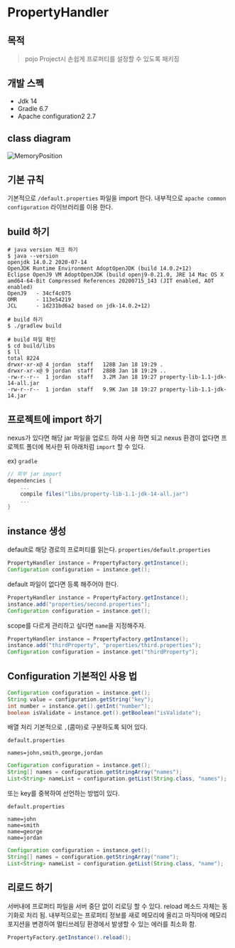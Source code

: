

# PropertyHandler

## 목적
> pojo Project시 손쉽게 프로퍼티를 설정할 수 있도록 패키징

## 개발 스펙
- Jdk 14
- Gradle 6.7
- Apache configuration2 2.7

## class diagram
![MemoryPosition](https://user-images.githubusercontent.com/44669620/102716379-e67d8e00-431e-11eb-85f2-dc9b7256713a.png)


## 기본 규칙
기본적으로 `/default.properties` 파일을 import 한다.
내부적으로 `apache common configuration` 라이브러리를 이용 한다.

## build 하기

```shell
# java version 체크 하기
$ java --version
openjdk 14.0.2 2020-07-14
OpenJDK Runtime Environment AdoptOpenJDK (build 14.0.2+12)
Eclipse OpenJ9 VM AdoptOpenJDK (build openj9-0.21.0, JRE 14 Mac OS X amd64-64-Bit Compressed References 20200715_143 (JIT enabled, AOT enabled)
OpenJ9   - 34cf4c075
OMR      - 113e54219
JCL      - 1d231bd6a2 based on jdk-14.0.2+12)

# build 하기
$ ./gradlew build

# build 파일 확인
$ cd build/libs
$ ll
total 8224
drwxr-xr-x@ 4 jordan  staff   128B Jan 18 19:29 .
drwxr-xr-x@ 9 jordan  staff   288B Jan 18 19:29 ..
-rw-r--r--  1 jordan  staff   3.2M Jan 18 19:27 property-lib-1.1-jdk-14-all.jar
-rw-r--r--  1 jordan  staff   9.9K Jan 18 19:27 property-lib-1.1-jdk-14.jar
```

## 프로젝트에 import 하기
 nexus가 있다면 해당 jar 파일을 업로드 하여 사용 하면 되고 nexus 환경이 없다면 프로젝트 폴더에 복사한 뒤 아래처럼 `import` 할 수 있다.

ex) `gradle`
```groovy
// 외부 jar import
dependencies {
    ...
    compile files("libs/property-lib-1.1-jdk-14-all.jar")
    ...
}
```


## instance 생성
default로 해당 경로의 프로퍼티를 읽는다. 
`properties/default.properties`
```java
PropertyHandler instance = PropertyFactory.getInstance();
Configuration configuration = instance.get();
```

default 파일이 없다면 등록 해주어야 한다.
```java
PropertyHandler instance = PropertyFactory.getInstance();
instance.add("properties/second.properties");
Configuration configuration = instance.get();
```

scope를 다르게 관리하고 싶다면 `name`을 지정해주자.
```java
PropertyHandler instance = PropertyFactory.getInstance();
instance.add("thirdProperty", "properties/third.properties");
Configuration configuration = instance.get("thirdProperty");
```

## Configuration 기본적인 사용 법
```java
Configuration configuration = instance.get();
String value = configuration.getString("key");
int number = instance.get().getInt("number");
boolean isValidate = instance.get().getBoolean("isValidate");
```

배열 처리 기본적으로 `,`(콤마)로 구분하도록 되어 있다.

`default.properties`
```
names=john,smith,george,jordan
```
```java
Configuration configuration = instance.get();
String[] names = configuration.getStringArray("names");
List<String> nameList = configuration.getList(String.class, "names");
```

또는 key를 중복하여 선언하는 방법이 있다.

`default.properties`
```
name=john
name=smith
name=george
name=jordan
```

```java
Configuration configuration = instance.get();
String[] names = configuration.getStringArray("name");
List<String> nameList = configuration.getList(String.class, "name");
```

## 리로드 하기
서버내에 프로퍼티 파일을 서버 중단 없이 리로딩 할 수 있다.
reload 메소드 자체는 동기화로 처리 됨.
내부적으로는 프로퍼티 정보를 새로 메모리에 올리고 마직마에 메모리 포지션을 변경하여 멀티쓰레딩 환경에서 발생할 수 있는 에러를 최소화 함.
```java
PropertyFactory.getInstance().reload();
```






